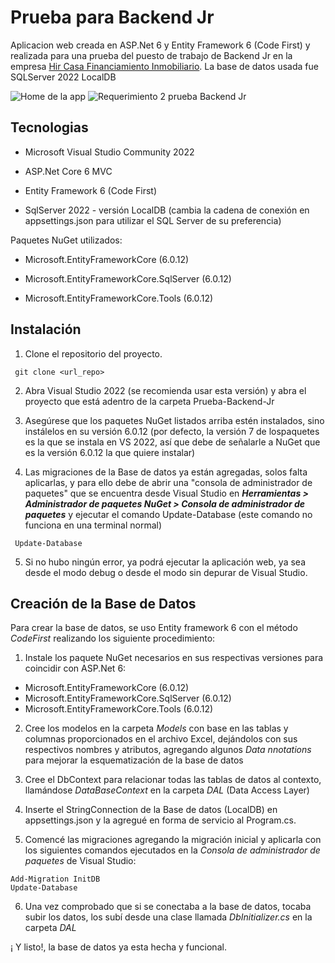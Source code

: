 # Prueba para Backend Jr

Aplicacion web creada en ASP.Net 6 y Entity Framework 6 (Code First) y realizada para una prueba del puesto de trabajo de Backend Jr en la empresa [Hir Casa Financiamiento Inmobiliario](https://hircasa.com/). La base de datos usada fue SQLServer 2022 LocalDB

  
![Home de la app](https://i.pinimg.com/originals/dc/b3/bf/dcb3bfc4ee8ce4556f503b134a526cdd.jpg)
![Requerimiento 2 prueba Backend Jr ](https://i.pinimg.com/originals/9e/2e/06/9e2e06976436572994484ff46ccb64a3.jpg)

  

## Tecnologias

* Microsoft Visual Studio Community 2022

* ASP.Net Core 6 MVC

* Entity Framework 6 (Code First)

* SqlServer 2022 - versión LocalDB (cambia la cadena de conexión en appsettings.json para utilizar el SQL Server de su preferencia)

Paquetes NuGet utilizados:

* Microsoft.EntityFrameworkCore (6.0.12)

* Microsoft.EntityFrameworkCore.SqlServer (6.0.12)

* Microsoft.EntityFrameworkCore.Tools (6.0.12)

## Instalación

1. Clone el repositorio del proyecto.
```
 git clone <url_repo>
```

2. Abra Visual Studio 2022 (se recomienda usar esta versión) y abra el proyecto que está adentro de la carpeta Prueba-Backend-Jr

3. Asegúrese que los paquetes NuGet listados arriba estén instalados, sino instálelos en su versión 6.0.12 (por defecto, la versión 7 de lospaquetes es la que se instala en VS 2022, así que debe de señalarle a NuGet que es la versión 6.0.12 la que quiere instalar) 

4. Las migraciones de la Base de datos ya están agregadas, solos falta aplicarlas, y para ello debe de abrir una "consola de administrador de paquetes" que se encuentra desde Visual Studio en ***Herramientas > Administrador de paquetes NuGet > Consola de administrador de paquetes*** y ejecutar el comando Update-Database (este comando no funciona en una terminal normal)
```
 Update-Database
```

5. Si no hubo ningún error, ya podrá ejecutar la aplicación web, ya sea desde el modo debug o desde el modo sin depurar de Visual Studio.

## Creación de la Base de Datos
Para crear la base de datos, se uso Entity framework 6 con el método *CodeFirst* realizando los siguiente procedimiento:

1. Instale  los paquete NuGet necesarios en sus respectivas versiones para coincidir con ASP.Net 6:
* Microsoft.EntityFrameworkCore (6.0.12)
* Microsoft.EntityFrameworkCore.SqlServer (6.0.12)
* Microsoft.EntityFrameworkCore.Tools (6.0.12)

2. Cree los modelos en la carpeta *Models* con base en las tablas y columnas proporcionados en el archivo Excel, dejándolos con sus respectivos nombres y atributos, agregando algunos *Data nnotations* para mejorar la esquematización de la base de datos

3. Cree el DbContext para relacionar todas las tablas de datos al contexto, llamándose *DataBaseContext* en la carpeta *DAL* (Data Access Layer)


4. Inserte el StringConnection de la Base de datos (LocalDB) en appsettings.json y la agregué en forma de servicio al Program.cs.

5. Comencé las migraciones agregando la migración inicial y aplicarla con los siguientes comandos ejecutados en la *Consola de administrador de paquetes* de Visual Studio: 
```
Add-Migration InitDB
Update-Database
```


6.  Una vez comprobado que si se conectaba a la base de datos, tocaba subir los datos, los subí desde una clase llamada *DbInitializer.cs* en la carpeta *DAL*

¡ Y listo!, la base de datos ya esta hecha y funcional.